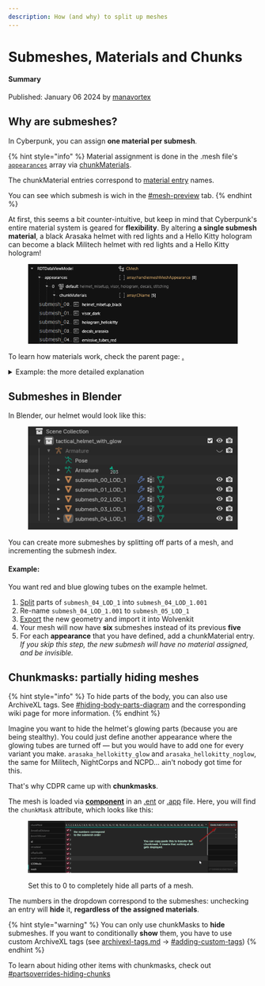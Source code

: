 ```yaml
---
description: How (and why) to split up meshes
---
```


# Submeshes, Materials and Chunks

#### Summary

Published: January 06 2024 by [manavortex](https://app.gitbook.com/u/NfZBoxGegfUqB33J9HXuCs6PVaC3 "mention")

## Why are submeshes?

In Cyberpunk, you can assign **one material per submesh**.&#x20;

{% hint style="info" %}
Material assignment is done in the .mesh file's [`appearances`](./#step-1-appearances) array via [chunkMaterials](./#chunkmaterials).&#x20;

The chunkMaterial entries correspond to [material entry](./#material-entry) names.

You can see which submesh is wich in the [#mesh-preview](./#mesh-preview "mention") tab.
{% endhint %}

At first, this seems a bit counter-intuitive, but keep in mind that Cyberpunk's entire material system is geared for **flexibility**. By altering **a single submesh material**, a black Arasaka helmet with red lights and a Hello Kitty hologram can become a black Militech helmet with red lights and a Hello Kitty hologram!

<figure><img src="../../../.gitbook/assets/chunkmasks_chunkmaterials.png" alt=""><figcaption></figcaption></figure>

To learn how materials work, check the parent page: [.](./ "mention")

<details>

<summary>Example: the more detailed explanation</summary>

Our fictional helmet appearance uses the materials `helmet_mlsetup_black`, `visor_dark`, `hologram_hellokitty`, `decals_arasaka` and `emissive_tubes_red`. There are at least three more materials / variants defined for every possible slot, but the default appearance is a black helmet with red lights, Arasaka decals, and a Hello Kitty face projected on its black visor. Or in short: major-league professional tactical gear.

**Submesh 0** is the main body of the helmet. It uses a multilayered material (something incredibly cool and tech-y, no doubt). The default helmet is black, but by re-using the same [.mlmask](../../materials/multilayered/#what-is-the-mlmask), different colour schemes can easily be created with different [.mlsetup](../../materials/multilayered/#what-is-the-mlsetup)s.

**Submesh 1** is the visor. It uses a glass shader. There's also a transparent version, but this appearance isn't using it.

**Submesh 2** is a decal — a hologram projected on the visor. This one uses hello\_kitty. Alternative appearances use Venom and Pacman. (Or whatever else you can dream of)

**Submesh 3** are the regular decals - for this appearance, Arasaka style.&#x20;

**Submesh 4** are emissive tubes — they come in red, white, and blue.

</details>

## Submeshes in Blender

In Blender, our helmet would look like this:

<figure><img src="../../../.gitbook/assets/chunkmasks_the_model_in_blender.png" alt=""><figcaption></figcaption></figure>

You can create more submeshes by splitting off parts of a mesh, and incrementing the submesh index.&#x20;

#### Example:

You want red and blue glowing tubes on the example helmet.

1. [Split](../../modding-guides/everything-else/textured-items-and-cyberpunk-materials.md#splitting-off-submeshes-mildly-advanced) parts of `submesh_04_LOD_1` into `submesh_04_LOD_1.001`
2. Re-name `submesh_04_LOD_1.001` to `submesh_05_LOD_1`
3. [Export](../../modding-tools/wolvenkit-blender-io-suite/wkit-blender-plugin-import-export.md#exporting-from-blender) the new geometry and import it into Wolvenkit
4. Your mesh will now have **six** submeshes instead of its previous **five**
5. For each **appearance** that you have defined, add a chunkMaterial entry. \
   _If you skip this step, the new submesh will have no material assigned, and be invisible._

## Chunkmasks: partially hiding meshes

{% hint style="info" %}
To hide parts of the body, you can also use ArchiveXL tags. See [#hiding-body-parts-diagram](../../core-mods-explained/archivexl/archivexl-tags.md#hiding-body-parts-diagram "mention") and the corresponding wiki page for more information.
{% endhint %}

Imagine you want to hide the helmet's glowing parts (because you are being stealthy). You could just define another appearance where the glowing tubes are turned off — but you would have to add one for every variant you make. `arasaka_hellokitty_glow` and `arasaka_hellokitty_noglow`, the same for Militech, NightCorps and NCPD… ain't nobody got time for this.

That's why CDPR came up with **chunkmasks**.

The mesh is loaded via [**component**](../components/) in an [.ent](../entity-.ent-files/#mesh-component-entity-simple-entity) or [.app](../appearance-.app-files.md#components) file. Here, you will find the `chunkMask` attribute, which looks like this:

<figure><img src="../../../.gitbook/assets/chunkmask.png" alt=""><figcaption><p>Set this to 0 to completely hide all parts of a mesh.</p></figcaption></figure>

The numbers in the dropdown correspond to the submeshes: unchecking an entry will **hide** it, **regardless of the assigned materials**.

{% hint style="warning" %}
You can only use chunkMasks to **hide** submeshes. If you want to conditionally **show** them, you have to use custom ArchiveXL tags (see [archivexl-tags.md](../../core-mods-explained/archivexl/archivexl-tags.md "mention") -> [#adding-custom-tags](../../core-mods-explained/archivexl/archivexl-tags.md#adding-custom-tags "mention"))
{% endhint %}

To learn about hiding other items with chunkmasks, check out [#partsoverrides-hiding-chunks](../../modding-guides/items-equipment/influencing-other-items.md#partsoverrides-hiding-chunks "mention")
